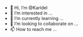 - 👋 Hi, I’m @Karldel
- 👀 I’m interested in ...
- 🌱 I’m currently learning ...
- 💞️ I’m looking to collaborate on ...
- 📫 How to reach me ...

<!---
Karldel/Karldel is a ✨ special ✨ repository because its `README.md` (this file) appears on your GitHub profile.
You can click the Preview link to take a look at your changes.
--->
